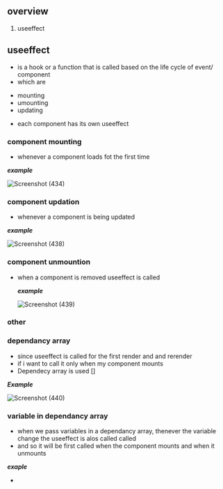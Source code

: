 ## overview
1. useeffect

## useeffect

- is a hook or a function that is called based on the life cycle of event/ component
- which are 
* mounting 
* umounting 
* updating

- each component has its own useeffect

### component mounting

- whenever a component loads fot the first time

***example***

![Screenshot (434)](https://github.com/ssammueel/ReactClass/assets/124765323/ab00f557-fcd0-4906-8169-3446c904f6c6)

### component updation

- whenever a component is being updated

***example***

![Screenshot (438)](https://github.com/ssammueel/ReactClass/assets/124765323/0cd0ec87-a317-4074-9e65-ba7f2f661de0)

### component unmountion

- when a component is removed useeffect is called

  ***example***

  ![Screenshot (439)](https://github.com/ssammueel/ReactClass/assets/124765323/77d0fad5-9c1d-4d4d-a44d-28161488407f)


### other

### dependancy array

- since useeffect is called for the first render and and rerender
- if i want to call it only when my component mounts
- Dependecy array is used []

***Example***

![Screenshot (440)](https://github.com/ssammueel/ReactClass/assets/124765323/6ae82685-5024-4c9b-89e3-6f8052ab5656)


### variable in dependancy array

- when we pass variables in a dependancy array, thenever the variable change the useeffect is alos called called
- and so it will be first called when the component mounts and when it unmounts

***exaple***


- 
